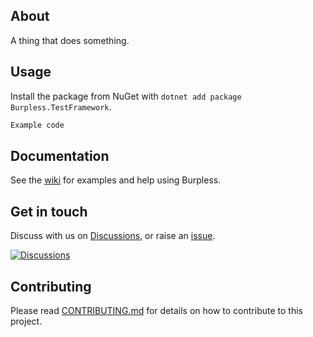 ﻿## About

A thing that does something.

## Usage
Install the package from NuGet with `dotnet add package Burpless.TestFramework`.

```csharp
Example code
```

## Documentation
See the [wiki](https://github.com/burpless/burpless/wiki) for examples and help using Burpless.

## Get in touch
Discuss with us on [Discussions](https://github.com/burpless/burpless/discussions), or raise an [issue](https://github.com/burpless/burpless/issues).

[![Discussions](https://img.shields.io/badge/DISCUSS-ON%20GITHUB-yellow?style=for-the-badge)](https://github.com/burpless/burpless/discussions)

## Contributing
Please read [CONTRIBUTING.md](CONTRIBUTING.md) for details on how to contribute to this project.
